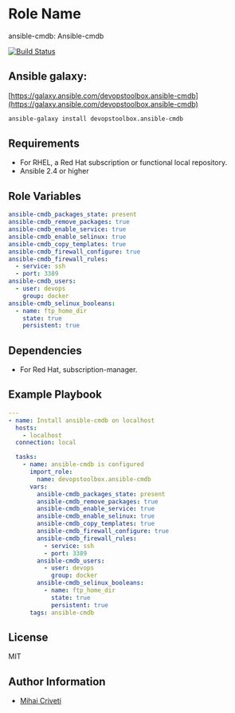 Role Name
=========

ansible-cmdb: Ansible-cmdb

[![Build Status](https://travis-ci.org/cmihai-ansible/ansible-cmdb.svg?branch=master)](https://travis-ci.org/cmihai-ansible/ansible-cmdb)

Ansible galaxy:
---------------

[https://galaxy.ansible.com/devopstoolbox.ansible-cmdb](https://galaxy.ansible.com/devopstoolbox.ansible-cmdb)

```bash
ansible-galaxy install devopstoolbox.ansible-cmdb
```

Requirements
------------

- For RHEL, a Red Hat subscription or functional local repository.
- Ansible 2.4 or higher

Role Variables
--------------

```yaml
ansible-cmdb_packages_state: present
ansible-cmdb_remove_packages: true
ansible-cmdb_enable_service: true
ansible-cmdb_enable_selinux: true
ansible-cmdb_copy_templates: true
ansible-cmdb_firewall_configure: true
ansible-cmdb_firewall_rules:
  - service: ssh
  - port: 3389
ansible-cmdb_users:
  - user: devops
    group: docker
ansible-cmdb_selinux_booleans:
  - name: ftp_home_dir
    state: true
    persistent: true
```

Dependencies
------------

- For Red Hat, subscription-manager.

Example Playbook
----------------

```yaml
---
- name: Install ansible-cmdb on localhost
  hosts:
    - localhost
  connection: local

  tasks:
    - name: ansible-cmdb is configured
      import_role:
        name: devopstoolbox.ansible-cmdb
      vars:
        ansible-cmdb_packages_state: present
        ansible-cmdb_remove_packages: true
        ansible-cmdb_enable_service: true
        ansible-cmdb_enable_selinux: true
        ansible-cmdb_copy_templates: true
        ansible-cmdb_firewall_configure: true
        ansible-cmdb_firewall_rules:
          - service: ssh
          - port: 3389
        ansible-cmdb_users:
          - user: devops
            group: docker
        ansible-cmdb_selinux_booleans:
          - name: ftp_home_dir
            state: true
            persistent: true
      tags: ansible-cmdb
```

License
-------

MIT

Author Information
------------------

- [Mihai Criveti](https://www.linkedin.com/in/crivetimihai)
